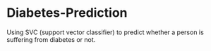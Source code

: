 # Diabetes-Prediction
Using SVC (support vector classifier) to predict whether a person is suffering from diabetes or not.
